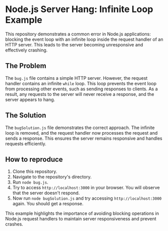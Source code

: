 # Node.js Server Hang: Infinite Loop Example

This repository demonstrates a common error in Node.js applications: blocking the event loop with an infinite loop inside the request handler of an HTTP server. This leads to the server becoming unresponsive and effectively crashing.

## The Problem
The `bug.js` file contains a simple HTTP server. However, the request handler contains an infinite `while` loop.  This loop prevents the event loop from processing other events, such as sending responses to clients.  As a result, any requests to the server will never receive a response, and the server appears to hang.

## The Solution
The `bugSolution.js` file demonstrates the correct approach. The infinite loop is removed, and the request handler now processes the request and sends a response. This ensures the server remains responsive and handles requests efficiently.

## How to reproduce
1. Clone this repository.
2. Navigate to the repository's directory.
3. Run `node bug.js`.
4. Try to access `http://localhost:3000` in your browser. You will observe that the server doesn't respond.
5. Now run `node bugSolution.js` and try accessing `http://localhost:3000` again. You should get a response.

This example highlights the importance of avoiding blocking operations in Node.js request handlers to maintain server responsiveness and prevent crashes.